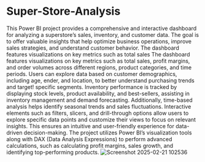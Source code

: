 # Super-Store-Analysis
This Power BI project provides a comprehensive and interactive dashboard for analyzing a superstore’s sales, inventory, and customer data. The goal is to offer valuable insights that help optimize business operations, improve sales strategies, and understand customer behavior. The dashboard features visualizations on key metrics such as total sales
The dashboard features visualizations on key metrics such as total sales, profit margins, and order volumes across different regions, product categories, and time periods. Users can explore data based on customer demographics, including age, 
ender, and location, to better understand purchasing trends and target!
 specific segments. Inventory performance is tracked by displaying stock levels, product availability, and best-sellers, assisting in inventory management and demand forecasting. Additionally, time-based analysis helps identify seasonal trends and sales fluctuations.
Interactive elements such as filters, slicers, and drill-through options allow users to explore specific data points and customize their views to focus on relevant insights. This ensures an intuitive and user-friendly experience for data-driven decision-making.
The project utilizes Power BI’s visualization tools along with DAX (Data Analysis Expressions) to perform advanced calculations, such as calculating profit margins, sales growth, and identifying top-performing products.
![Screenshot 2025-02-21 102536](https://github.com/user-attachments/assets/5c01c14f-8811-423e-bd5c-f41603abe5b5)

